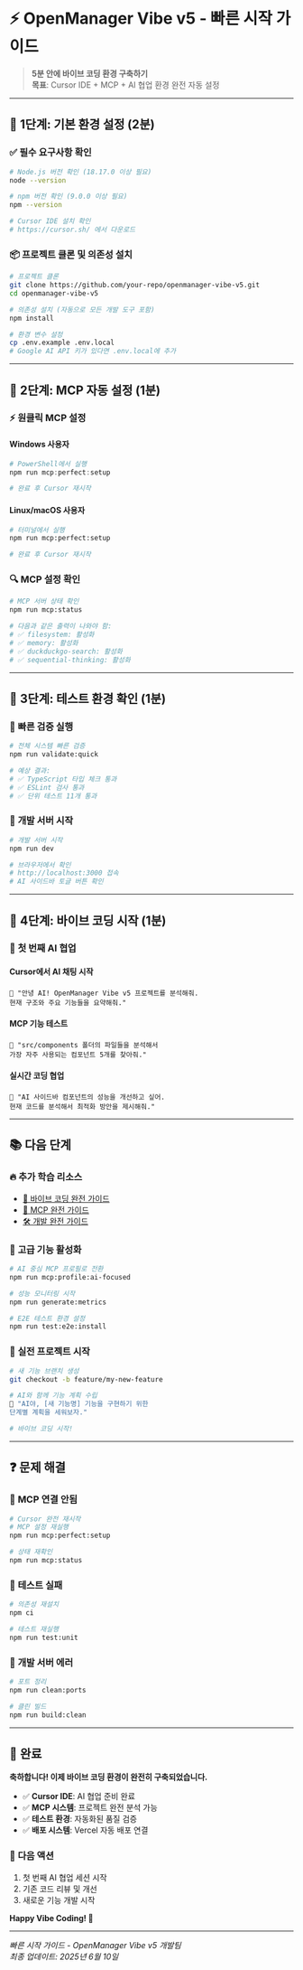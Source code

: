 # ⚡ OpenManager Vibe v5 - 빠른 시작 가이드

> **5분 안에 바이브 코딩 환경 구축하기**  
> **목표**: Cursor IDE + MCP + AI 협업 환경 완전 자동 설정

---

## 🚀 1단계: 기본 환경 설정 (2분)

### ✅ **필수 요구사항 확인**

```bash
# Node.js 버전 확인 (18.17.0 이상 필요)
node --version

# npm 버전 확인 (9.0.0 이상 필요)
npm --version

# Cursor IDE 설치 확인
# https://cursor.sh/ 에서 다운로드
```

### 📦 **프로젝트 클론 및 의존성 설치**

```bash
# 프로젝트 클론
git clone https://github.com/your-repo/openmanager-vibe-v5.git
cd openmanager-vibe-v5

# 의존성 설치 (자동으로 모든 개발 도구 포함)
npm install

# 환경 변수 설정
cp .env.example .env.local
# Google AI API 키가 있다면 .env.local에 추가
```

---

## 🤖 2단계: MCP 자동 설정 (1분)

### ⚡ **원클릭 MCP 설정**

#### **Windows 사용자**

```powershell
# PowerShell에서 실행
npm run mcp:perfect:setup

# 완료 후 Cursor 재시작
```

#### **Linux/macOS 사용자**

```bash
# 터미널에서 실행
npm run mcp:perfect:setup

# 완료 후 Cursor 재시작
```

### 🔍 **MCP 설정 확인**

```bash
# MCP 서버 상태 확인
npm run mcp:status

# 다음과 같은 출력이 나와야 함:
# ✅ filesystem: 활성화
# ✅ memory: 활성화
# ✅ duckduckgo-search: 활성화
# ✅ sequential-thinking: 활성화
```

---

## 🧪 3단계: 테스트 환경 확인 (1분)

### 🏃 **빠른 검증 실행**

```bash
# 전체 시스템 빠른 검증
npm run validate:quick

# 예상 결과:
# ✅ TypeScript 타입 체크 통과
# ✅ ESLint 검사 통과
# ✅ 단위 테스트 11개 통과
```

### 🎯 **개발 서버 시작**

```bash
# 개발 서버 시작
npm run dev

# 브라우저에서 확인
# http://localhost:3000 접속
# AI 사이드바 토글 버튼 확인
```

---

## 🎨 4단계: 바이브 코딩 시작 (1분)

### 💬 **첫 번째 AI 협업**

#### **Cursor에서 AI 채팅 시작**

```
💬 "안녕 AI! OpenManager Vibe v5 프로젝트를 분석해줘.
현재 구조와 주요 기능들을 요약해줘."
```

#### **MCP 기능 테스트**

```
💬 "src/components 폴더의 파일들을 분석해서
가장 자주 사용되는 컴포넌트 5개를 찾아줘."
```

#### **실시간 코딩 협업**

```
💬 "AI 사이드바 컴포넌트의 성능을 개선하고 싶어.
현재 코드를 분석해서 최적화 방안을 제시해줘."
```

---

## 📚 다음 단계

### 🔥 **추가 학습 리소스**

- [📖 바이브 코딩 완전 가이드](./VIBE_CODING_COMPLETE_GUIDE.md)
- [🤖 MCP 완전 가이드](../development/docs/guides/MCP_완전_가이드.md)
- [🛠️ 개발 완전 가이드](../development/docs/guides/개발_완전_가이드.md)

### 🚀 **고급 기능 활성화**

```bash
# AI 중심 MCP 프로필로 전환
npm run mcp:profile:ai-focused

# 성능 모니터링 시작
npm run generate:metrics

# E2E 테스트 환경 설정
npm run test:e2e:install
```

### 🎯 **실전 프로젝트 시작**

```bash
# 새 기능 브랜치 생성
git checkout -b feature/my-new-feature

# AI와 함께 기능 계획 수립
💬 "AI야, [새 기능명] 기능을 구현하기 위한
단계별 계획을 세워보자."

# 바이브 코딩 시작!
```

---

## ❓ 문제 해결

### 🚨 **MCP 연결 안됨**

```bash
# Cursor 완전 재시작
# MCP 설정 재실행
npm run mcp:perfect:setup

# 상태 재확인
npm run mcp:status
```

### 🐛 **테스트 실패**

```bash
# 의존성 재설치
npm ci

# 테스트 재실행
npm run test:unit
```

### 🔧 **개발 서버 에러**

```bash
# 포트 정리
npm run clean:ports

# 클린 빌드
npm run build:clean
```

---

## 🎉 완료

**축하합니다! 이제 바이브 코딩 환경이 완전히 구축되었습니다.**

- ✅ **Cursor IDE**: AI 협업 준비 완료
- ✅ **MCP 시스템**: 프로젝트 완전 분석 가능
- ✅ **테스트 환경**: 자동화된 품질 검증
- ✅ **배포 시스템**: Vercel 자동 배포 연결

### 🚀 **다음 액션**

1. 첫 번째 AI 협업 세션 시작
2. 기존 코드 리뷰 및 개선
3. 새로운 기능 개발 시작

**Happy Vibe Coding! 🎨**

---

_빠른 시작 가이드 - OpenManager Vibe v5 개발팀_  
_최종 업데이트: 2025년 6월 10일_
